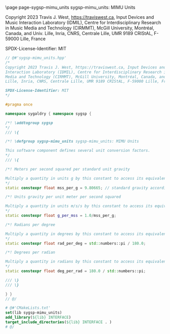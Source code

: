 \page page-sygsp-mimu_units sygsp-mimu_units: MIMU Units

Copyright 2023 Travis J. West, https://traviswest.ca, Input Devices and Music
Interaction Laboratory (IDMIL), Centre for Interdisciplinary Research in Music
Media and Technology (CIRMMT), McGill University, Montréal, Canada, and Univ.
Lille, Inria, CNRS, Centrale Lille, UMR 9189 CRIStAL, F-59000 Lille, France

SPDX-License-Identifier: MIT

```cpp
// @#'sygsp-mimu_units.hpp'
/*
Copyright 2023 Travis J. West, https://traviswest.ca, Input Devices and Music
Interaction Laboratory (IDMIL), Centre for Interdisciplinary Research in Music
Media and Technology (CIRMMT), McGill University, Montréal, Canada, and Univ.
Lille, Inria, CNRS, Centrale Lille, UMR 9189 CRIStAL, F-59000 Lille, France

SPDX-License-Identifier: MIT
*/

#pragma once

namespace sygaldry { namespace sygsp {

/*! \addtogroup sygsp
*/
/// \{

/*! \defgroup sygsp-mimu_units sygsp-mimu_units: MIMU Units

This software component defines several unit conversion factors.
*/
/// \{

/*! Meters per second squared per standard unit gravity

Multiply a quantity in units g by this constant to access its equivalent in m/s/s.
*/
static constexpr float mss_per_g = 9.80665; // standard gravity according to Wikipedia, citing the International Bureau of Weights and Measures

/*! Units gravity per unit meter per second squared

Multiply a quantity in units m/s/s by this constant to access its equivalent in g.
*/
static constexpr float g_per_mss = 1.0/mss_per_g;

/*! Radians per degree

Multiply a quantity in degrees by this constant to access its equivalent in radians
*/
static constexpr float rad_per_deg = std::numbers::pi / 180.0;

/*! Degrees per radian

Multiply a quantity in radians by this constant to access its equivalent in degrees
*/
static constexpr float deg_per_rad = 180.0 / std::numbers::pi;

/// \}
/// \}

} }
// @/
```

```cmake
# @#'CMakeLists.txt'
set(lib sygsp-mimu_units)
add_library(${lib} INTERFACE)
target_include_directories(${lib} INTERFACE . )
# @/
```
